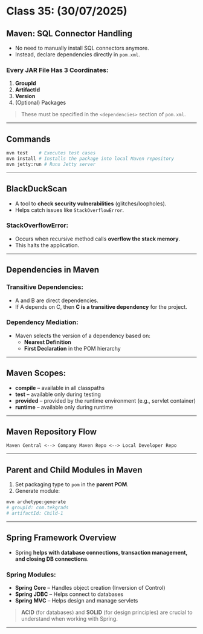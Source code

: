 # Class 35: (30/07/2025)

## Maven: SQL Connector Handling

- No need to manually install SQL connectors anymore.
- Instead, declare dependencies directly in `pom.xml`.

### Every JAR File Has 3 Coordinates:

1. **GroupId**
2. **ArtifactId**
3. **Version**
4. (Optional) Packages

> These must be specified in the `<dependencies>` section of `pom.xml`.

---

## Commands

```bash
mvn test    # Executes test cases
mvn install # Installs the package into local Maven repository
mvn jetty:run # Runs Jetty server
```

---

## BlackDuckScan

- A tool to **check security vulnerabilities** (glitches/loopholes).
- Helps catch issues like `StackOverflowError`.

### StackOverflowError:
- Occurs when recursive method calls **overflow the stack memory**.
- This halts the application.

---

## Dependencies in Maven

### Transitive Dependencies:

- A and B are direct dependencies.
- If A depends on C, then **C is a transitive dependency** for the project.

### Dependency Mediation:

- Maven selects the version of a dependency based on:
  - **Nearest Definition**
  - **First Declaration** in the POM hierarchy

---

## Maven Scopes:

- **compile** – available in all classpaths
- **test** – available only during testing
- **provided** – provided by the runtime environment (e.g., servlet container)
- **runtime** – available only during runtime

---

## Maven Repository Flow

```
Maven Central <--> Company Maven Repo <--> Local Developer Repo
```

---

## Parent and Child Modules in Maven

1. Set packaging type to `pom` in the **parent POM**.
2. Generate module:

```bash
mvn archetype:generate
# groupId: com.tekgrads
# artifactId: Child-1
```

---

## Spring Framework Overview

- Spring **helps with database connections, transaction management, and closing DB connections**.

### Spring Modules:

- **Spring Core** – Handles object creation (Inversion of Control)
- **Spring JDBC** – Helps connect to databases
- **Spring MVC** – Helps design and manage servlets

> **ACID** (for databases) and **SOLID** (for design principles) are crucial to understand when working with Spring.

---
